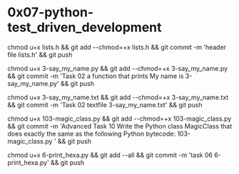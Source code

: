 # 0x07-python-test_driven_development

chmod u+x lists.h && git add --chmod=+x lists.h && git commit -m 'header file lists.h' && git push

chmod u+x 3-say_my_name.py && git add --chmod=+x 3-say_my_name.py && git commit -m 'Task 02 a function that prints My name is <first name> <last name> 3-say_my_name.py' && git push


chmod u+x 3-say_my_name.txt && git add --chmod=+x 3-say_my_name.txt && git commit -m 'Task 02 textfile 3-say_my_name.txt' && git push



chmod u+x 103-magic_class.py  && git add --chmod=+x 103-magic_class.py  && git commit -m 'Advanced Task 10 Write the Python class MagicClass that does exactly the same as the following Python bytecode: 103-magic_class.py ' && git push

chmod u+x 6-print_hexa.py && git add --all && git commit -m 'task 06 6-print_hexa.py' && git push
